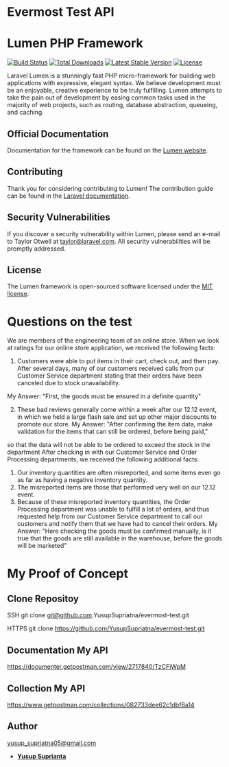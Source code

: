 # Evermost Test API

# Lumen PHP Framework

[![Build Status](https://travis-ci.org/laravel/lumen-framework.svg)](https://travis-ci.org/laravel/lumen-framework)
[![Total Downloads](https://poser.pugx.org/laravel/lumen-framework/d/total.svg)](https://packagist.org/packages/laravel/lumen-framework)
[![Latest Stable Version](https://poser.pugx.org/laravel/lumen-framework/v/stable.svg)](https://packagist.org/packages/laravel/lumen-framework)
[![License](https://poser.pugx.org/laravel/lumen-framework/license.svg)](https://packagist.org/packages/laravel/lumen-framework)

Laravel Lumen is a stunningly fast PHP micro-framework for building web applications with expressive, elegant syntax. We believe development must be an enjoyable, creative experience to be truly fulfilling. Lumen attempts to take the pain out of development by easing common tasks used in the majority of web projects, such as routing, database abstraction, queueing, and caching.

## Official Documentation

Documentation for the framework can be found on the [Lumen website](https://lumen.laravel.com/docs).

## Contributing

Thank you for considering contributing to Lumen! The contribution guide can be found in the [Laravel documentation](https://laravel.com/docs/contributions).

## Security Vulnerabilities

If you discover a security vulnerability within Lumen, please send an e-mail to Taylor Otwell at taylor@laravel.com. All security vulnerabilities will be promptly addressed.

## License

The Lumen framework is open-sourced software licensed under the [MIT license](https://opensource.org/licenses/MIT).


# Questions on the test

We are members of the engineering team of an online store. When we look at ratings for our online store application, we received the following
facts:
1. Customers were able to put items in their cart, check out, and then pay. After several days, many of our customers received calls from
our Customer Service department stating that their orders have been canceled due to stock unavailability.

My Answer:
"First, the goods must be ensured in a definite quantity"


2. These bad reviews generally come within a week after our 12.12 event, in which we held a large flash sale and set up other major
discounts to promote our store.
My Answer:
"After confirming the item data, make validation for the items that can still be ordered, before being paid,"


so that the data will not be able to be ordered to exceed the stock in the department
After checking in with our Customer Service and Order Processing departments, we received the following additional facts:
1. Our inventory quantities are often misreported, and some items even go as far as having a negative inventory quantity.
2. The misreported items are those that performed very well on our 12.12 event.
3. Because of these misreported inventory quantities, the Order Processing department was unable to fulfill a lot of orders, and thus
requested help from our Customer Service department to call our customers and notify them that we have had to cancel their orders.
My Answer:
"Here checking the goods must be confirmed manually, is it true that the goods are still available in the warehouse, before the goods will be marketed"

# My Proof of Concept

## Clone Repositoy

SSH 
git clone git@github.com:YusupSupriatna/evermost-test.git

HTTPS
git clone https://github.com/YusupSupriatna/evermost-test.git

## Documentation My API

https://documenter.getpostman.com/view/2717840/TzCFiWpM

## Collection My API
https://www.getpostman.com/collections/082733dee62c1dbf6a14

## Author

yusup_supriatna05@gmail.com
- **[Yusup Suprianta](https://www.linkedin.com/in/yusup-supriatna-560b75118/)**
